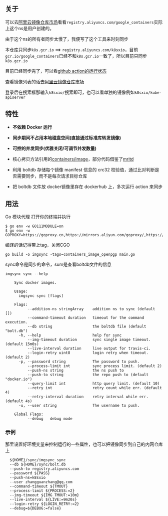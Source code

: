 ## 关于

可以去[阿里云镜像仓库市场](https://cr.console.aliyun.com/images/cn-hangzhou/google_containers/kube-apiserver/detail)看看`registry.aliyuncs.com/google_containers`实际上这个ns是用户创建的。

由于这个ns的所有者同步太慢了，我便写了这个工具来时刻同步

本仓库只同步`k8s.gcr.io` ==> `registry.aliyuncs.com/k8sxio`，目前`gcr.io/google_containers`已经不和`k8s.gcr.io`一致了，所以目前只同步`k8s.gcr.io`

目前已经同步完了，可以看[github action的运行状态](https://github.com/zhangguanzhang/google_containers/actions)


查看镜像列表的话去[阿里云镜像仓库市场](https://cr.console.aliyun.com/cn-hangzhou/instances/images) 

登录后在搜索框那输入`k8sxio/`搜索即可，也可以看单独的镜像例如`k8sxio/kube-apiserver`

## 特性

- **不依赖 Docker 运行**
- **同步期间不占用本地磁盘空间(直接通过标准库转发镜像)**
- **可控的并发同步(优雅关闭/可调节并发数量)**


- 核心拷贝方法引用的[containers/image](https://github.com/containers/image)，部分代码借鉴了[mritd](https://github.com/mritd/imgsync)

- 利用 boltdb 存储每个镜像 manifest 信息的 crc32 校验值，通过比对判断是否需要同步，而不是每次请求目标仓库
- 把 boltdb 文件放 docker镜像里存在 dockerhub 上，多次运行 action 来同步


## 用法

Go 模块代理
打开你的终端并执行
```shell
$ go env -w GO111MODULE=on
$ go env -w GOPROXY=https://goproxy.cn,https://mirrors.aliyun.com/goproxy/,https://goproxy.io,direct
```

编译的话记得带上tag，关闭CGO
```shell
go build -o imgsync -tags=containers_image_openpgp main.go
```

sync命令是同步的命令，sum是查看boltdb文件的信息
```cassandraql
imgsync sync --help
            
    Sync docker images.
    
    Usage:
      imgsync sync [flags]
    
    Flags:
          --addition-ns stringArray    addition ns to sync (default [])
          --command-timeout duration   timeout for the command execution.
          --db string                  the boltdb file (default "bolt.db")
      -h, --help                       help for sync
          --img-timeout duration       sync single image timeout. (default 15m0s)
          --live-interval duration     live output for travis-ci.
          --login-retry uint8          login retry when timeout. (default 2)
      -p, --password string            The password to push.
          --process-limit int          sync process limit. (default 2)
          --push-ns string             the ns push to
          --push-to string             the repo push to (default "docker.io")
          --query-limit int            http query limit. (default 10)
          --retry int                  retry count while err. (default 4)
          --retry-interval duration    retry interval while err. (default 4s)
      -u, --user string                The username to push.
    
    Global Flags:
          --debug   debug mode

```

### 示例

那里设置好环境变量来控制运行的一些属性，也可以把镜像同步到自己的内网仓库上
```cassandraql
  ${HOME}/sync/imgsync sync 
  --db ${HOME}/sync/bolt.db 
  --push-to registry.aliyuncs.com 
  --password ${PASS} 
  --push-ns=k8sxio 
  --user zhangguanzhang@qq.com 
  --command-timeout ${TMOUT} 
  --process-limit ${PROCESS:=2}
  --img-timeout ${IMG_TMOUT:=10m} 
  --live-interval ${LIVE:=9m20s}
  --login-retry ${LOGIN_RETRY:=2}
  --debug=${DEBUG:=false} 
```